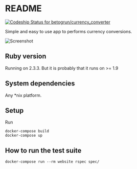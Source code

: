 # README

[ ![Codeship Status for betogrun/currency_converter](https://app.codeship.com/projects/3db7b8f0-11dd-0135-994f-22e72ba4c995/status?branch=master)](https://app.codeship.com/projects/216828)

Simple and easy to use app to performs currency conversions.

![Screenshot](http://res.cloudinary.com/betogrun/image/upload/v1493958057/currency_converter2_mxm6d7.png)

## Ruby version

Running on 2.3.3. But it is probably that it runs on >= 1.9

## System dependencies

Any *nix platform.

## Setup

Run
```
docker-compose build
docker-compose up
```

## How to run the test suite
```
docker-compose run --rm website rspec spec/
```
